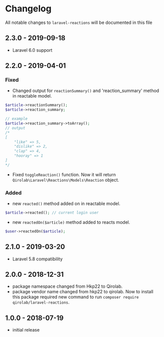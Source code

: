 # Changelog

All notable changes to `laravel-reactions` will be documented in this file

## 2.3.0 - 2019-09-18
- Laravel 6.0 support

## 2.2.0 - 2019-04-01

### Fixed
- Changed output for `reactionSummary()` and 'reaction_summary' method in reactable model.
```php
$article->reactionSummary();
$article->reaction_summary;

// example
$article->reaction_summary->toArray();
// output
/*
[
    "like" => 5,
    "dislike" => 2,
    "clap" => 4,
    "hooray" => 1
]
*/
```
- Fixed `toggleReaction()` function. Now it will return `Qirolab\Laravel\Reactions\Models\Reaction` object.

### Added
- new `reacted()` method added on in reactable model.
```php
$article->reacted(); // current login user
```
- new `reactedOn($article)` method added to reacts model.
```php
$user->reactedOn($article);
```

## 2.1.0 - 2019-03-20

- Laravel 5.8 compatibility

## 2.0.0 - 2018-12-31

- package namespace changed from Hkp22 to Qirolab.
- package vendor name changed from hkp22 to qirolab. Now to install this package required new command to run `composer require qirolab/laravel-reactions`.


## 1.0.0 - 2018-07-19

- initial release

